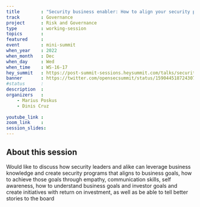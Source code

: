 ```yaml
---
title        : "Security business enabler: How to align your security program to business goals"
track        : Governance
project      : Risk and Governance
type         : working-session
topics       : 
featured     :
event        : mini-summit
when_year    : 2022
when_month   : Dec
when_day     : Wed
when_time    : WS-16-17
hey_summit   : https://post-summit-sessions.heysummit.com/talks/security-business-enabler-how-to-align-your-security-program-to-business-goals/
banner       : https://twitter.com/opensecsummit/status/1590445187243077633/photo/1
#status      : 
description  :
organizers   :
    - Marius Poskus
    - Dinis Cruz
     
youtube_link : 
zoom_link    : 
session_slides:
---
```




## About this session
Would like to discuss how security leaders and alike can leverage business knowledge and create security programs that aligns to business goals, how to achieve those goals through empathy, communication skills, self awareness, how to understand business goals and investor goals and create initiatives with return on investment, as well as be able to tell better stories to the board 
